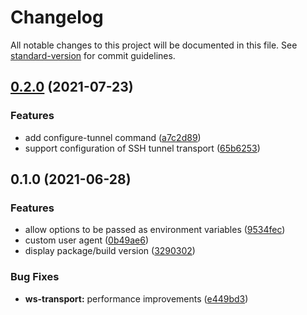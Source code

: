 # Changelog

All notable changes to this project will be documented in this file. See [standard-version](https://github.com/conventional-changelog/standard-version) for commit guidelines.

## [0.2.0](https://github.com/exposr/exposr-cli/compare/v0.1.0...v0.2.0) (2021-07-23)


### Features

* add configure-tunnel command ([a7c2d89](https://github.com/exposr/exposr-cli/commit/a7c2d8937b4530a8f8351bc106e49c3401ad4ba2))
* support configuration of SSH tunnel transport ([65b6253](https://github.com/exposr/exposr-cli/commit/65b6253ffc70d37a498f49b619f30ed4627187f4))

## 0.1.0 (2021-06-28)


### Features

* allow options to be passed as environment variables ([9534fec](https://github.com/exposr/exposr-cli/commit/9534fec6d15fd705004345e09e309172d2767f82))
* custom user agent ([0b49ae6](https://github.com/exposr/exposr-cli/commit/0b49ae60a222d7b91c73c9975cdfd747772221da))
* display package/build version ([3290302](https://github.com/exposr/exposr-cli/commit/3290302a35f1cb27cf41f98f31b19abad263315b))


### Bug Fixes

* **ws-transport:** performance improvements ([e449bd3](https://github.com/exposr/exposr-cli/commit/e449bd3e7117e57b7878be971131e07c0ebbcba9))
